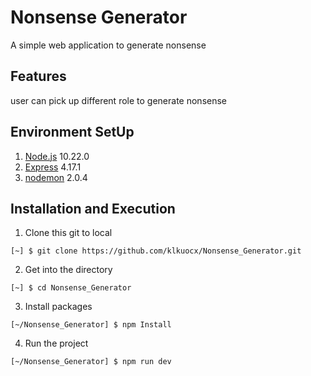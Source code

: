# Nonsense Generator
A simple web application to generate nonsense

## Features
user can pick up different role to generate nonsense


## Environment SetUp
1. [Node.js](https://nodejs.org/en/) 10.22.0
2. [Express](https://expressjs.com/en/starter/installing.html) 4.17.1
3. [nodemon](https://nodemon.io/) 2.0.4

## Installation and Execution
1. Clone this git to local
```
[~] $ git clone https://github.com/klkuocx/Nonsense_Generator.git
```

2. Get into the directory
```
[~] $ cd Nonsense_Generator
```

3. Install packages
```
[~/Nonsense_Generator] $ npm Install
```

4. Run the project
```
[~/Nonsense_Generator] $ npm run dev
```